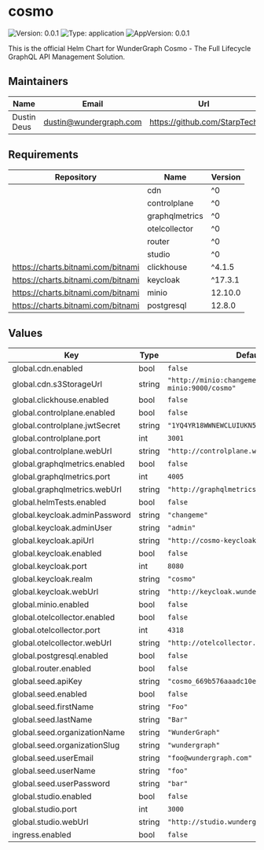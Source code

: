 # cosmo

![Version: 0.0.1](https://img.shields.io/badge/Version-0.0.1-informational?style=flat-square) ![Type: application](https://img.shields.io/badge/Type-application-informational?style=flat-square) ![AppVersion: 0.0.1](https://img.shields.io/badge/AppVersion-0.0.1-informational?style=flat-square)

This is the official Helm Chart for WunderGraph Cosmo - The Full Lifecycle GraphQL API Management Solution.

## Maintainers

| Name | Email | Url |
| ---- | ------ | --- |
| Dustin Deus | <dustin@wundergraph.com> | <https://github.com/StarpTech> |

## Requirements

| Repository | Name | Version |
|------------|------|---------|
|  | cdn | ^0 |
|  | controlplane | ^0 |
|  | graphqlmetrics | ^0 |
|  | otelcollector | ^0 |
|  | router | ^0 |
|  | studio | ^0 |
| https://charts.bitnami.com/bitnami | clickhouse | ^4.1.5 |
| https://charts.bitnami.com/bitnami | keycloak | ^17.3.1 |
| https://charts.bitnami.com/bitnami | minio | 12.10.0 |
| https://charts.bitnami.com/bitnami | postgresql | 12.8.0 |

## Values

| Key | Type | Default | Description |
|-----|------|---------|-------------|
| global.cdn.enabled | bool | `false` |  |
| global.cdn.s3StorageUrl | string | `"http://minio:changeme@cosmo-minio:9000/cosmo"` |  |
| global.clickhouse.enabled | bool | `false` |  |
| global.controlplane.enabled | bool | `false` |  |
| global.controlplane.jwtSecret | string | `"1YQ4YR18WWNEWCLUIUKN5WVQ31HWDHEM"` |  |
| global.controlplane.port | int | `3001` |  |
| global.controlplane.webUrl | string | `"http://controlplane.wundergraph.local"` |  |
| global.graphqlmetrics.enabled | bool | `false` |  |
| global.graphqlmetrics.port | int | `4005` |  |
| global.graphqlmetrics.webUrl | string | `"http://graphqlmetrics.wundergraph.local"` |  |
| global.helmTests.enabled | bool | `false` |  |
| global.keycloak.adminPassword | string | `"changeme"` |  |
| global.keycloak.adminUser | string | `"admin"` |  |
| global.keycloak.apiUrl | string | `"http://cosmo-keycloak:8080"` |  |
| global.keycloak.enabled | bool | `false` |  |
| global.keycloak.port | int | `8080` |  |
| global.keycloak.realm | string | `"cosmo"` |  |
| global.keycloak.webUrl | string | `"http://keycloak.wundergraph.local"` |  |
| global.minio.enabled | bool | `false` |  |
| global.otelcollector.enabled | bool | `false` |  |
| global.otelcollector.port | int | `4318` |  |
| global.otelcollector.webUrl | string | `"http://otelcollector.wundergraph.local"` |  |
| global.postgresql.enabled | bool | `false` |  |
| global.router.enabled | bool | `false` |  |
| global.seed.apiKey | string | `"cosmo_669b576aaadc10ee1ae81d9193425705"` |  |
| global.seed.enabled | bool | `false` |  |
| global.seed.firstName | string | `"Foo"` |  |
| global.seed.lastName | string | `"Bar"` |  |
| global.seed.organizationName | string | `"WunderGraph"` |  |
| global.seed.organizationSlug | string | `"wundergraph"` |  |
| global.seed.userEmail | string | `"foo@wundergraph.com"` |  |
| global.seed.userName | string | `"foo"` |  |
| global.seed.userPassword | string | `"bar"` |  |
| global.studio.enabled | bool | `false` |  |
| global.studio.port | int | `3000` |  |
| global.studio.webUrl | string | `"http://studio.wundergraph.local"` |  |
| ingress.enabled | bool | `false` |  |

